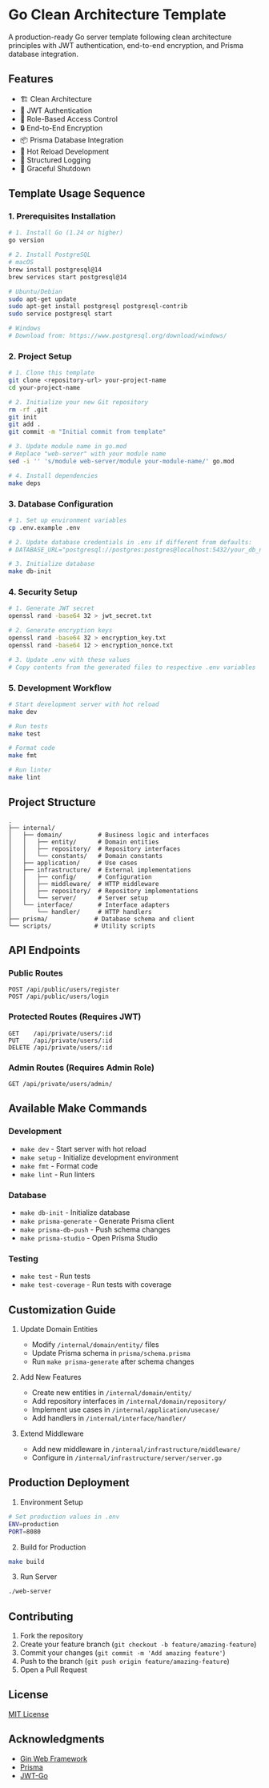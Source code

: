 # Go Clean Architecture Template

A production-ready Go server template following clean architecture principles with JWT authentication, end-to-end encryption, and Prisma database integration.

## Features

- 🏗️ Clean Architecture
- 🔐 JWT Authentication
- 👮 Role-Based Access Control
- 🔒 End-to-End Encryption
- 📦 Prisma Database Integration
- 🔄 Hot Reload Development
- 📝 Structured Logging
- 🛑 Graceful Shutdown

## Template Usage Sequence

### 1. Prerequisites Installation

```bash
# 1. Install Go (1.24 or higher)
go version

# 2. Install PostgreSQL
# macOS
brew install postgresql@14
brew services start postgresql@14

# Ubuntu/Debian
sudo apt-get update
sudo apt-get install postgresql postgresql-contrib
sudo service postgresql start

# Windows
# Download from: https://www.postgresql.org/download/windows/
```

### 2. Project Setup

```bash
# 1. Clone this template
git clone <repository-url> your-project-name
cd your-project-name

# 2. Initialize your new Git repository
rm -rf .git
git init
git add .
git commit -m "Initial commit from template"

# 3. Update module name in go.mod
# Replace "web-server" with your module name
sed -i '' 's/module web-server/module your-module-name/' go.mod

# 4. Install dependencies
make deps
```

### 3. Database Configuration

```bash
# 1. Set up environment variables
cp .env.example .env

# 2. Update database credentials in .env if different from defaults:
# DATABASE_URL="postgresql://postgres:postgres@localhost:5432/your_db_name?schema=public"

# 3. Initialize database
make db-init
```

### 4. Security Setup

```bash
# 1. Generate JWT secret
openssl rand -base64 32 > jwt_secret.txt

# 2. Generate encryption keys
openssl rand -base64 32 > encryption_key.txt
openssl rand -base64 12 > encryption_nonce.txt

# 3. Update .env with these values
# Copy contents from the generated files to respective .env variables
```

### 5. Development Workflow

```bash
# Start development server with hot reload
make dev

# Run tests
make test

# Format code
make fmt

# Run linter
make lint
```

## Project Structure

```plaintext
.
├── internal/
│   ├── domain/          # Business logic and interfaces
│   │   ├── entity/      # Domain entities
│   │   ├── repository/  # Repository interfaces
│   │   └── constants/   # Domain constants
│   ├── application/     # Use cases
│   ├── infrastructure/  # External implementations
│   │   ├── config/      # Configuration
│   │   ├── middleware/  # HTTP middleware
│   │   ├── repository/  # Repository implementations
│   │   └── server/      # Server setup
│   └── interface/       # Interface adapters
│       └── handler/     # HTTP handlers
├── prisma/             # Database schema and client
└── scripts/            # Utility scripts
```

## API Endpoints

### Public Routes
```http
POST /api/public/users/register
POST /api/public/users/login
```

### Protected Routes (Requires JWT)
```http
GET    /api/private/users/:id
PUT    /api/private/users/:id
DELETE /api/private/users/:id
```

### Admin Routes (Requires Admin Role)
```http
GET /api/private/users/admin/
```

## Available Make Commands

### Development
- `make dev` - Start server with hot reload
- `make setup` - Initialize development environment
- `make fmt` - Format code
- `make lint` - Run linters

### Database
- `make db-init` - Initialize database
- `make prisma-generate` - Generate Prisma client
- `make prisma-db-push` - Push schema changes
- `make prisma-studio` - Open Prisma Studio

### Testing
- `make test` - Run tests
- `make test-coverage` - Run tests with coverage

## Customization Guide

1. Update Domain Entities
   - Modify `/internal/domain/entity/` files
   - Update Prisma schema in `prisma/schema.prisma`
   - Run `make prisma-generate` after schema changes

2. Add New Features
   - Create new entities in `/internal/domain/entity/`
   - Add repository interfaces in `/internal/domain/repository/`
   - Implement use cases in `/internal/application/usecase/`
   - Add handlers in `/internal/interface/handler/`

3. Extend Middleware
   - Add new middleware in `/internal/infrastructure/middleware/`
   - Configure in `/internal/infrastructure/server/server.go`

## Production Deployment

1. Environment Setup
```bash
# Set production values in .env
ENV=production
PORT=8080
```

2. Build for Production
```bash
make build
```

3. Run Server
```bash
./web-server
```

## Contributing

1. Fork the repository
2. Create your feature branch (`git checkout -b feature/amazing-feature`)
3. Commit your changes (`git commit -m 'Add amazing feature'`)
4. Push to the branch (`git push origin feature/amazing-feature`)
5. Open a Pull Request

## License

[MIT License](LICENSE)

## Acknowledgments

- [Gin Web Framework](https://gin-gonic.com/)
- [Prisma](https://www.prisma.io/)
- [JWT-Go](https://github.com/golang-jwt/jwt)